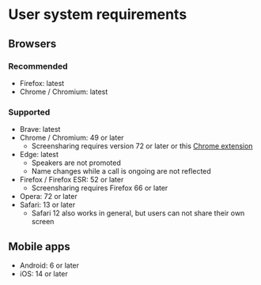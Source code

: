 # User system requirements

## Browsers

### Recommended

* Firefox: latest
* Chrome / Chromium: latest

### Supported

* Brave: latest
* Chrome / Chromium: 49 or later
	- Screensharing requires version 72 or later or this [Chrome extension](https://chrome.google.com/webstore/detail/screensharing-for-nextclo/kepnpjhambipllfmgmbapncekcmabkol)
* Edge: latest
  - Speakers are not promoted
  - Name changes while a call is ongoing are not reflected
* Firefox / Firefox ESR: 52 or later
  - Screensharing requires Firefox 66 or later
* Opera: 72 or later
* Safari: 13 or later
  - Safari 12 also works in general, but users can not share their own screen

## Mobile apps

* Android: 6 or later
* iOS: 14 or later
